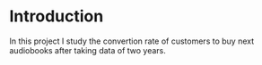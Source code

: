 # Introduction
In this project I study the convertion rate of customers to buy next audiobooks after taking data of two years.
